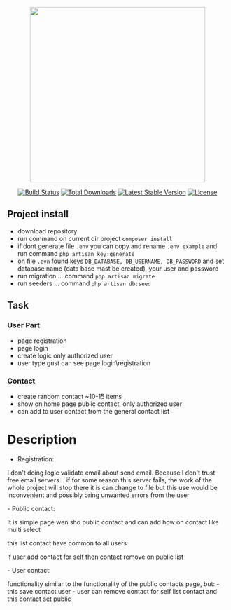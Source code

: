 <p align="center"><a href="https://laravel.com" target="_blank"><img src="https://raw.githubusercontent.com/laravel/art/master/logo-lockup/5%20SVG/2%20CMYK/1%20Full%20Color/laravel-logolockup-cmyk-red.svg" width="400"></a></p>

<p align="center">
<a href="https://travis-ci.org/laravel/framework"><img src="https://travis-ci.org/laravel/framework.svg" alt="Build Status"></a>
<a href="https://packagist.org/packages/laravel/framework"><img src="https://img.shields.io/packagist/dt/laravel/framework" alt="Total Downloads"></a>
<a href="https://packagist.org/packages/laravel/framework"><img src="https://img.shields.io/packagist/v/laravel/framework" alt="Latest Stable Version"></a>
<a href="https://packagist.org/packages/laravel/framework"><img src="https://img.shields.io/packagist/l/laravel/framework" alt="License"></a>
</p>

## Project install
- download repository
- run command on current dir project `` composer install ``
- if dont generate file ``.env`` you can copy and rename ``.env.example`` and run command ``php artisan key:generate``
- on file ``.evn`` found keys ``DB_DATABASE, DB_USERNAME, DB_PASSWORD`` and set database name (data base mast be created), your user and password
- run migration ... command ``php artisan migrate``
- run seeders ... command ``php artisan db:seed``
## Task
### User Part
- page registration
- page login
- create logic only authorized user
- user type gust can see page login\registration

### Contact
- create random contact ~10-15 items
- show on home page public contact, only authorized user 
- can add to user contact from the general contact list

# Description
 - Registration: 
 <p>
I don't doing logic validate email about send email. Because  I don't trust free email servers... if for some reason this server fails, the work of the whole project will stop there
it is can change to file but this use would be inconvenient and possibly bring unwanted errors from the user
 </p>
- Public contact:
 <p>It is simple page wen sho public contact and can add how on contact like multi select</p>
 <p>this list contact have common to all users</p>
 <p>if user add contact for self then contact remove on public list</p>
- User contact:
<p>
functionality similar to the functionality of the public contacts page, but:
 - this save contact user
 - user can remove contact for self list contact and this contact set public
</p>
 



